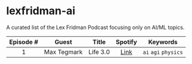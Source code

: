 # lexfridman-ai
A curated list of the Lex Fridman Podcast focusing only on AI/ML topics.

Episode # | Guest | Title | Spotify | Keywords
:--: | :--: | :--: | :--: | :--:
1 | Max Tegmark | Life 3.0 | [Link](https://open.spotify.com/episode/1kcFaEhHlbxr5KygngyZFt?si=844637f147d143cd) | `ai` `agi` `physics`
